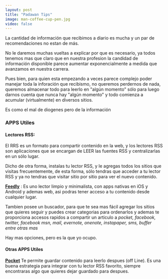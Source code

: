 ```yaml
---
layout: post
title: "Padawan Tips"
image: man-coffee-cup-pen.jpg
video: false
---
```


La cantidad de información que recibimos a diario es mucha y un par de recomendaciones no estan de más.

No le daremos muchas vueltas a explicar por que es necesario, ya todos tenemos mas que claro que en nuestra profesion la candidad de información disponible parece aumentar exponencialmente a medida que avanzamos en nuestra carrera.

Pues bien, para quien esta empezando a veces parece complejo poder manejar toda la inforación que recibismo, no queremos perdernos de nada, queremos almacenar todo para leerlo en "algún momento" sólo para luego darnos cuenta que nunca hay "algún momento" y todo comienza a acumular (virtualmente) en diversos sitios.

Es como el mal de diogenes pero de la información

### APPS Utiles

#### Lectores RSS:

El RRS es un formato para compartir contenido en la web, y los lectores RSS son aplicaciones que se encargan de LEER las fuentes RSS y centralizarlas en un sólo lugar. 

Dicho de otra forma, instalas tu lector RSS, y le agregas todos los sitios que visitas frecuentemente, de esta forma, sólo tendras que acceder a tu lector RSS y ya no tendras que visitar sitio por sitio para ver el nuevo contenido.

[**Feedly**](http://feedly.com) :  Es uno lector limpio y minimalista, con apps nativas en iOS y Android y ademas web, asi podras tener acceso a tu contenido desde cualquier lugar.

Tambien posee un buscador, para que te sea mas fácil agregar los sitios que quieres seguir y puedes crear categorias para ordenarlos y ademas te proporciona accesos rapidos a compartir un articulo a *pocket, facebook, twitter, facebook msn, mail, evernote, onenote, instapaper, sms, buffer entre otras mas*



Hay mas opciones, pero es la que yo ocupo.

#### Otras APPS Utiles

[**Pocket**](https://getpocket.com/) Te permite guardar contenido para leerlo despues (off Line). Es una buena estrategia para integrar con tu lector RSS favorito, siempre encontraras algo que quieres dejar guardado para despues.
